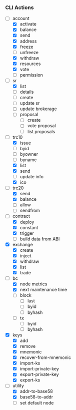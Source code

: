 
### CLI Actions
- [ ] account
  - [x] activate
  - [x] balance
  - [x] send
  - [x] address
  - [x] freeze
  - [ ] unfreeze
  - [x] withdraw
  - [x] resources
  - [x] vote
  - [ ] permission

- [ ] sr
  - [x] list
  - [ ] details
  - [ ] create
  - [ ] update sr
  - [ ] update brokerage
  - [ ] proposal
    - [ ] create
    - [ ] vote proposal
    - [ ] list proposals

- [ ] trc10
  - [x] issue
  - [ ] byid
  - [ ] byowner
  - [ ] byname
  - [x] list
  - [x] send
  - [ ] update info
  - [x] ico

- [ ] trc20
  - [x] send
  - [x] balance
  - [ ] allow
  - [ ] sendfrom

- [ ] contract
  - [x] deploy
  - [x] constant
  - [x] trigger
  - [ ] build data from ABI

- [x] exchange
  - [x] create
  - [x] inject
  - [x] withdraw
  - [x] list
  - [x] trade

- [ ] bc
  - [x] node metrics
  - [x] next maintenance time
  - [ ] block
    - [ ] last
    - [ ] byid
    - [ ] byhash
  - [ ] tx
    - [ ] byid
    - [ ] byhash

- [x] keys
  - [x] add
  - [x] remove
  - [x] mnemonic
  - [x] recover-from-mnemonic
  - [x] import-ks
  - [x] import-private-key
  - [x] export-private-key
  - [x] export-ks

- [ ] utility
  - [x] addr-to-base58
  - [x] base58-to-addr
  - [ ] set default node